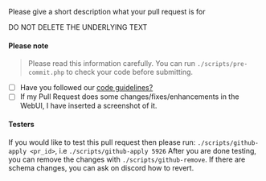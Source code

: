 Please give a short description what your pull request is for

DO NOT DELETE THE UNDERLYING TEXT

#### Please note

> Please read this information carefully. You can run `./scripts/pre-commit.php` to check your code before submitting.

- [ ] Have you followed our [code guidelines?](http://docs.librenms.org/Developing/Code-Guidelines/)
- [ ] If my Pull Request does some changes/fixes/enhancements in the WebUI, I have inserted a screenshot of it.

#### Testers

If you would like to test this pull request then please run: `./scripts/github-apply <pr_id>`, i.e `./scripts/github-apply 5926`
After you are done testing, you can remove the changes with `./scripts/github-remove`.  If there are schema changes, you can ask on discord how to revert.
